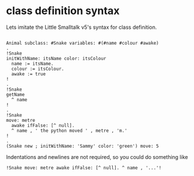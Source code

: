 class definition syntax
=======================

Lets imitate the Little Smalltalk v5's syntax for class definition.

```smalltalk

Animal subclass: #Snake variables: #(#name #colour #awake)
.
!Snake
initWithName: itsName color: itsColour
  name := itsName.
  colour := itsColour.
  awake := true
!
.
!Snake
getName
  ^ name
!
.
!Snake
move: metre
  awake ifFalse: [^ null].
  ^ name , ' the python moved ' , metre , 'm.'
!
.
(Snake new ; initWithName: 'Sammy' color: 'green') move: 5
```

Indentations and newlines are not required, so you could do something like

```smalltalk
!Snake move: metre awake ifFalse: [^ null]. ^ name , '...'!
```
